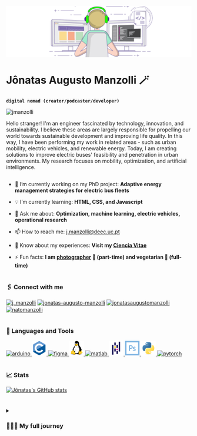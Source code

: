 <img src="https://raw.githubusercontent.com/leorrose/leorrose/master/readme_header.gif">

# Jônatas Augusto Manzolli  🪄

**`digital nomad (creator/podcaster/developer)`**

<p align="left"> <img src="https://komarev.com/ghpvc/?username=jmanzolli&label=Profile%20views&color=0e75b6&style=flat" alt="jmanzolli" /> </p>

<p align="left"> Hello stranger! I'm an engineer fascinated by technology, innovation, and sustainability. I believe these areas are largely responsible for propelling our world towards sustainable development and improving life quality. In this way, I have been performing my work in related areas - such as urban mobility, electric vehicles, and renewable energy. Today, I am creating solutions to improve electric buses' feasibility and penetration in urban environments. My research focuses on mobility, optimization, and artificial intelligence. </p>

##

- 🔭 I’m currently working on my PhD project: **Adaptive energy management strategies for electric bus fleets**

- 💡 I’m currently learning: **HTML, CSS, and Javascript**

- 💬 Ask me about: **Optimization, machine learning, electric vehicles, operational research**

- 📫 How to reach me: j.manzolli@deec.uc.pt

- 📄 Know about my experiences: **Visit my <a href="https://www.cienciavitae.pt/portal/ED1D-59E6-2B99" target="_blank">Ciencia Vitae</a>**

- ⚡ Fun facts: **I am <a href="https://www.natomanzolli.com/" target="_blank">photographer</a>
 📸 (part-time) and vegetarian 🌱 (full-time)**

#

### 🖇️ Connect with me
<p align="left">
<a href="https://twitter.com/j_manzolli" target="blank"><img align="center" src="https://raw.githubusercontent.com/rahuldkjain/github-profile-readme-generator/master/src/images/icons/Social/twitter.svg" alt="j_manzolli" height="30" width="40" /></a>
<a href="https://linkedin.com/in/jonatas-augusto-manzolli" target="blank"><img align="center" src="https://raw.githubusercontent.com/rahuldkjain/github-profile-readme-generator/master/src/images/icons/Social/linked-in-alt.svg" alt="jonatas-augusto-manzolli" height="30" width="40" /></a>
<a href="https://fb.com/jonatasaugustomanzolli" target="blank"><img align="center" src="https://raw.githubusercontent.com/rahuldkjain/github-profile-readme-generator/master/src/images/icons/Social/facebook.svg" alt="jonatasaugustomanzolli" height="30" width="40" /></a>
<a href="https://instagram.com/natomanzolli" target="blank"><img align="center" src="https://raw.githubusercontent.com/rahuldkjain/github-profile-readme-generator/master/src/images/icons/Social/instagram.svg" alt="natomanzolli" height="30" width="40" /></a>
</p>

#

### 🧰 Languages and Tools
<p align="left"> <a href="https://www.arduino.cc/" target="_blank" rel="noreferrer"> <img src="https://cdn.worldvectorlogo.com/logos/arduino-1.svg" alt="arduino" width="40" height="40"/> </a> <a href="https://www.cprogramming.com/" target="_blank" rel="noreferrer"> <img src="https://raw.githubusercontent.com/devicons/devicon/master/icons/c/c-original.svg" alt="c" width="40" height="40"/> </a> <a href="https://www.figma.com/" target="_blank" rel="noreferrer"> <img src="https://www.vectorlogo.zone/logos/figma/figma-icon.svg" alt="figma" width="40" height="40"/> </a> <a href="https://www.linux.org/" target="_blank" rel="noreferrer"> <img src="https://raw.githubusercontent.com/devicons/devicon/master/icons/linux/linux-original.svg" alt="linux" width="40" height="40"/> </a> <a href="https://www.mathworks.com/" target="_blank" rel="noreferrer"> <img src="https://upload.wikimedia.org/wikipedia/commons/2/21/Matlab_Logo.png" alt="matlab" width="40" height="40"/> </a> <a href="https://pandas.pydata.org/" target="_blank" rel="noreferrer"> <img src="https://raw.githubusercontent.com/devicons/devicon/2ae2a900d2f041da66e950e4d48052658d850630/icons/pandas/pandas-original.svg" alt="pandas" width="40" height="40"/> </a> <a href="https://www.photoshop.com/en" target="_blank" rel="noreferrer"> <img src="https://raw.githubusercontent.com/devicons/devicon/master/icons/photoshop/photoshop-line.svg" alt="photoshop" width="40" height="40"/> </a> <a href="https://www.python.org" target="_blank" rel="noreferrer"> <img src="https://raw.githubusercontent.com/devicons/devicon/master/icons/python/python-original.svg" alt="python" width="40" height="40"/> </a> <a href="https://pytorch.org/" target="_blank" rel="noreferrer"> <img src="https://www.vectorlogo.zone/logos/pytorch/pytorch-icon.svg" alt="pytorch" width="40" height="40"/> </a> </p>

#

### 📈 Stats

[![Jônatas's GitHub stats](https://github-readme-stats-git-masterrstaa-rickstaa.vercel.app/api?username=jmanzolli&show_icons=true&theme=radical)](https://github.com/anuraghazra/github-readme-stats)

#

<details>
<summary><h3> 🧑🏻‍💻 My full journey </h3></summary>

 My name is Jônatas Manzolli and I'm a PhD student in Sustainable Energy Systems at the University of Coimbra.
 
🤓 I hold an MSc degree in Energy for Sustainability and a BS degree in Electrical Engineering. During my undergraduate period, I had the opportunity to be an exchange student at the Technical University of Munich, thanks to a scholarship from CsF/DAAD.

🏆 As a result of my research in electrical mobility, I received the SYLFF award for young world leaders in 2019 and was selected to participate in the International Workshop on Innovating (IWI) at the Massachusetts Institute of Technology. My research interests include fast charging techniques, route optimization, urban mobility, and electric vehicles in general.
 
🚗🔋 I have also been recognized for my work, being placed among the top ten best projects in the EDP University Challenge award and being a finalist in the Oeiras Valley Award. I have also worked at the company IAV Automotive Engineering in Munich, Germany during 2015-2016 and am currently a fellow researcher at the Institute for Systems Engineering and Computers at Coimbra (INESCC).
 
 
📝 Feel free to take a look at my projects and let me know if you have any questions or suggestions!
 
 🌍 Let's make the world a better place together!
